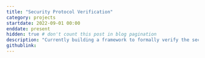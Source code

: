 ```yaml
---
title: "Security Protocol Verification"
category: projects
startdate: 2022-09-01 00:00
enddate: present
hidden: true # don't count this post in blog pagination
description: "Currently building a framework to formally verify the security properties of cryptographic protocols. This work is done with Dr. Bryan Parno's Secure Foundations Lab at CMU CyLab."
githublink:
---
```


